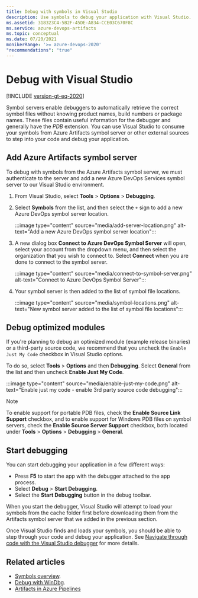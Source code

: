 ```yaml
---
title: Debug with symbols in Visual Studio
description: Use symbols to debug your application with Visual Studio.
ms.assetid: 318323C4-5B2F-45DE-A834-CCE03C670F8C
ms.service: azure-devops-artifacts
ms.topic: conceptual
ms.date: 07/20/2021
monikerRange: '>= azure-devops-2020'
"recommendations": "true"
---
```


# Debug with Visual Studio

[!INCLUDE [version-gt-eq-2020](../../includes/version-gt-eq-2020.md)]

Symbol servers enable debuggers to automatically retrieve the correct symbol files without knowing product names, build numbers or package names. These files contain useful information for the debugger and generally have the *PDB* extension. You can use Visual Studio to consume your symbols from Azure Artifacts symbol server or other external sources to step into your code and debug your application.

## Add Azure Artifacts symbol server

To debug with symbols from the Azure Artifacts symbol server, we must authenticate to the server and add a new Azure DevOps Services symbol server to our Visual Studio environment.

1. From Visual Studio, select **Tools** > **Options** > **Debugging**.

1. Select **Symbols** from the list, and then select the `+` sign to add a new Azure DevOps symbol server location.

    :::image type="content" source="media/add-server-location.png" alt-text="Add a new Azure DevOps symbol server location":::

1. A new dialog box **Connect to Azure DevOps Symbol Server** will open, select your account from the dropdown menu, and then select the organization that you wish to connect to. Select **Connect** when you are done to connect to the symbol server.

    :::image type="content" source="media/connect-to-symbol-server.png" alt-text="Connect to Azure DevOps Symbol Server":::

1. Your symbol server is then added to the list of symbol file locations.

    :::image type="content" source="media/symbol-locations.png" alt-text="New symbol server added to the list of symbol file locations":::

## Debug optimized modules

If you're planning to debug an optimized module (example release binaries) or a third-party source code, we recommend that you uncheck the `Enable Just My Code` checkbox in Visual Studio options.

To do so, select **Tools** > **Options** and then **Debugging**. Select **General** from the list and then uncheck **Enable Just My Code**.

:::image type="content" source="media/enable-just-my-code.png" alt-text="Enable just my code - enable 3rd party source code debugging":::

> [!NOTE]
> To enable support for portable PDB files, check the **Enable Source Link Support** checkbox, and to enable support for Windows PDB files on symbol servers, check the **Enable Source Server Support** checkbox, both located under **Tools** > **Options** > **Debugging** > **General**.

## Start debugging

You can start debugging your application in a few different ways:
- Press **F5** to start the app with the debugger attached to the app process.
- Select **Debug** > **Start Debugging**.
- Select the **Start Debugging** button in the debug toolbar.

When you start the debugger, Visual Studio will attempt to load your symbols from the cache folder first before downloading them from the Artifacts symbol server that we added in the previous section. 

Once Visual Studio finds and loads your symbols, you should be able to step through your code and debug your application. See [Navigate through code with the Visual Studio debugger](/visualstudio/debugger/navigating-through-code-with-the-debugger) for more details.

## Related articles

- [Symbols overview](../concepts/symbols.md).
- [Debug with WinDbg](debug-with-symbols-windbg.md).
- [Artifacts in Azure Pipelines](../../pipelines/artifacts/artifacts-overview.md)
